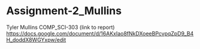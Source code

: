 # Assignment-2_Mullins
Tyler Mullins
COMP_SCI-303
(link to report) https://docs.google.com/document/d/16AKxIao8fNkDXoeeBPcvpqZpD9_B4H_doddX8WGYxpw/edit

